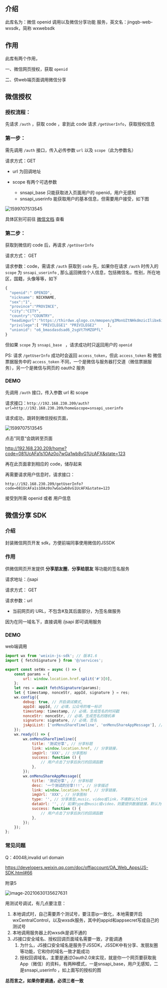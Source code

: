 ## 介绍

此库名为：微信 openid 调用以及微信分享功能 服务，英文名：jingqb-web-wxsdk，简称 wxwebsdk



## 作用

此库有两个作用，

一、微信网页授权，获取 `openid`

二、供web端页面调用微信分享



## 微信授权

### 授权流程：

先请求 `/auth` ，获取 code ，拿到此 code 请求 `/getUserInfo`，获取授权信息

### 第一步：

需先调用 `/auth` 接口，传入必传参数 `url` 以及 `scope`（此为参数名）

请求方式：GET

- url 为回调地址


- scope 有两个可选参数
  - snsapi_base 只能获取进入页面用户的 openid，用户无感知
  - snsapi_userinfo 能获取用户的基本信息，但需要用户接受，如下图

![1599707513545](https://i.loli.net/2021/05/21/gKzl6PTUmQYos4L.png)

具体区别可前往 [微信文档](https://developers.weixin.qq.com/doc/offiaccount/OA_Web_Apps/Wechat_webpage_authorization.html) 查看

### 第二步：

获取到微信的 code 后，再请求 `/getUserInfo`

请求方式： GET

请求参数：code，需请求 `/auth` 获取到 `code` 先，如果你在请求 `/auth` 时传入的 `scope` 为 `snsapi_userinfo` , 那么返回微信个人信息，包括微信名，性别，所在地区，国籍，头像等等，如下

```javascript
{   
  "openid":" OPENID",
  "nickname": NICKNAME,
  "sex":"1",
  "province":"PROVINCE",
  "city":"CITY",
  "country":"COUNTRY",
  "headimgurl":"https://thirdwx.qlogo.cn/mmopen/g3MonUZtNHkdmzicIlibx6iaFqAc56vxLSUfpb6n5WKSYVY0ChQKkiaJSgQ1dZuTOgvLLrhJbERQQ4eMsv84eavHiaiceqxibJxCfHe/46",
  "privilege":[ "PRIVILEGE1" "PRIVILEGE2"     ],
  "unionid": "o6_bmasdasdsad6_2sgVt7hMZOPfL"
}
```

但如果 `scope` 为 `snsapi_base ` ，请求成功时只返回用户的 `openid`

PS: 请求 `/getUserInfo` 成功时会返回 `access_token`，但此 `access_token`  和 微信票据服务中的 `access_token` 不同，一个是微信与服务器打交道（微信票据服务），另一个是微信与网页的 oauth2 服务



### DEMO

先调用 `/auth` 接口，传入参数 url 和 scope

请求接口：`http://192.168.230.209/auth?url=http://192.168.230.209/home&scope=snsapi_userinfo`

请求成功，跳转到微信授权页面，

![1599707513545](https://i.loli.net/2021/05/21/gKzl6PTUmQYos4L.png)

点击”同意“会跳转至页面

http://192.168.230.209/home?code=081UcAFa1s1OAz0o7wGa1wb8vG1UcAFX&state=123

再在此页面拿到相应的 code，储存起来

再需要请求用户信息时，请求接口：

`http://192.168.230.209/getUserInfo?code=081UcAFa1s1OAz0o7wGa1wb8vG1UcAFX&state=123`

接受到所需 openid 或者 用户信息



## 微信分享 SDK

### 介绍

封装微信网页开发 sdk，方便前端同事使用微信的JSSDK

### 作用

供微信网页开发提供 **分享朋友圈**，**分享给朋友** 等功能的签名服务

请求地址：/jsapi

请求方式： GET

请求参数：url

-    当前网页的 URL，不包含#及其后面部分，为签名做服务

因为在同一域名下，直接调用 /jsapi 即可调用服务



### DEMO

web端调用

```javascript
import wx from 'weixin-js-sdk'; // 版本1.6
import { fetchSignature } from '@/services';

export const setWx = async () => {
    const params = {
        url: window.location.href.split('#')[0],
    };
    let res = await fetchSignature(params);
    let { timestamp, nonceStr, appId, signature } = res;
    wx.config({
        debug: true, // 开启调试模式,
        appId: appId, // 必填，公众号的唯一标识
        timestamp: timestamp, // 必填，生成签名的时间戳
        nonceStr: nonceStr, // 必填，生成签名的随机串
        signature: signature, // 必填，签名
        jsApiList: ['onMenuShareTimeline', 'onMenuShareAppMessage'], // 必填，需要使用的JS接口列表
    });
    wx.ready(() => {
        wx.onMenuShareTimeline({
            title: '测试分享', // 分享标题
            link: window.location.href, // 分享链接，
            imgUrl: 'XXX', // 分享图标
            success: function () {
                // 用户点击了分享后执行的回调函数
            },
        });
        wx.onMenuShareAppMessage({
            title: '测试分享', // 分享标题
            desc: '一个测试的分享!!!', // 分享描述
            link: window.location.href, // 分享链接，
            imgUrl: 'XXX', // 分享图标
            type: '', // 分享类型,music、video或link，不填默认为link
            dataUrl: '', // 如果type是music或video，则要提供数据链接，默认为空
            success: function () {
                // 用户点击了分享后执行的回调函数
            },
        });
    });
};

```





### 常见问题

Q：40048,invalid url domain

https://developers.weixin.qq.com/doc/offiaccount/OA_Web_Apps/JS-SDK.html#66

附录5

![image-20210630135627631](https://i.loli.net/2021/06/30/lrAxdMK1Ic48smh.png)

用测试号调试，有几点要注意：

1. 本地调式时，自己需要弄个测试号，要注意ip一致化，本地需要开启wxCentralControl，以及wxsdk服务，其中的appid和appsecret写成自己的测试号
2. 本地调用服务器上的wxsdk是调不通的
3. JS接口安全域名、授权回调页面域名需要一致，才能调通
   1. 为什么，JS接口安全域名是服务于JSSDK，JSSDK中有分享、发朋友圈等功能，它和你的域名一致才能成功
   2. 授权回调域名，主要是通过Oauth2.0来实现，就是你一个网页要获取我App（微信）的资料，有两种模式，一是snsapi_base，用户无感知，二是snsapi_userinfo ，如上面写的授权的图

**总而言之，如果你要调通，必须三者一致**

